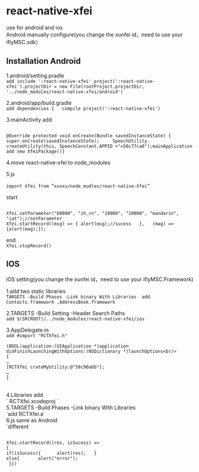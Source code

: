 react-native-xfei
====   
use for android and ios <br/>
Android manually configure(you change the xunfei id，need to use your iflyMSC.sdk）<br/>

Installation Android
-------
1.android/setting.pradle<br/>
`add include ':react-native-xfei'
project(':react-native-xfei').projectDir = new File(rootProject.projectDir, '../node_modules/react-native-xfei/android')`

2.android/app/build.gradle  <br/>
 `add dependencies {   compile project(':react-native-xfei')`

3.mainActivity add <br/>

<pre><code>
@Override protected void onCreate(Bundle savedInstanceState) {   super.onCreate(savedInstanceState);     SpeechUtility.
createUtility(this, SpeechConstant.APPID +"=58c77ca8");mainApplication add new XfeiPackage()}
</code></pre>

4.move react-native-xfei to node_modules <br/>

5.js<br/>  
`import Xfei from “xxxxx/node_mudles/react-native-Xfei”`

start<br/>  
<pre><code>
Xfei.setParameter("60000", "zh_cn", "10000", "10000", "mandarin", "iat");//setParameter
Xfei.startRecord((msg) => { alert(msg);//sucess   },   (mag) => {alert(mag);});
</code></pre>
end <br/>
`Xfei.stopRecord()`


IOS
-----------
iOS setting(you change the xunfei id，need to use your iflyMSC.Framework)

1.add two static libraries <br/>
`TARGETS -Build Phases -Link binary With Libraries 
add Contacts.framework ,AddressBook.framework`

2.TARGETS -Build Setting -Header Search Paths  <br/>
`add $(SRCROOT)/../node_modules/react-native-xfei/ios`

3.AppDelegate.m <br/>
`add #import "RCTXfei.h"` <br/>
```
(BOOL)application:(UIApplication *)application didFinishLaunchingWithOptions:(NSDictionary *)launchOptions<br/>
{
…
[RCTXfei crateMyUtility:@"58c90a6b"];
…
}
```
<br/>
4.Libraries  add <br/>
` RCTXfei.xcodeproj ` <br/>
5.TARGETS -Build Phases -Link binary With Libraries <br/>
`add RCTXfei.a`<br/>
6.js same as Android <br/>
`different` <br/> 
<pre><code>
Xfei.startRecord((res, isSucess) => 
{ 
if(isSucess){      alert(res);   }
else{       alert("error");  
 }})
</code></pre>






